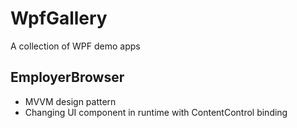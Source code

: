 # WpfGallery
 A collection of WPF demo apps

## EmployerBrowser

- MVVM design pattern
- Changing UI component in runtime with ContentControl binding